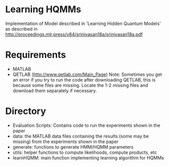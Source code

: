 # Learning HQMMs
Implementation of Model described in 'Learning Hidden Quantum Models' as described in http://proceedings.mlr.press/v84/srinivasan18a/srinivasan18a.pdf

# Requirements

- MATLAB
- QETLAB (http://www.qetlab.com/Main_Page) 
  Note: Sometimes you get an error if you try to run the code after downloading QETLAB, this is because some files are missing. Locate the 1-2 missing files and download them separately if necessary.
  

# Directory

 - Evaluation Scripts: Contains code to run the experiments shown in the paper
 - data: the MATLAB data files containing the results (some may be missing) from the experiments shown in the paper
 - generate: functions to generate HMM/HQMM parameters
 - utils: helper functions to compute likelihoods, compute products, etc
 - learnHQMM: main function implementing learning algorithm for HQMMs
